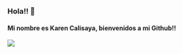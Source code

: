 ### Hola!! 👋
#### Mi nombre es Karen Calisaya, bienvenidos a mi Github!! 
<img src="https://visitor-badge.glitch.me/badge?page_id=karen-calisaya.karen-calisaya&left_color=RosyBrown&right_color=Tan">
